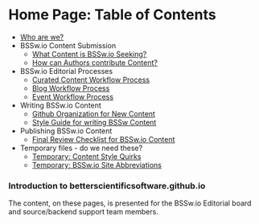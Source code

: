 Home Page: Table of Contents
============================

<!--ts-->
   * [Who are we?](Documentation/WhoAreWe.md)
   * BSSw.io Content Submission
     - [What Content is BSSw.io Seeking?](WhatToContribute.md)
     - [How can Authors contribute Content?](HowToContribute.md)  
   * BSSw.io Editorial Processes
     - [Curated Content Workflow Process](Site/CuratedContentEditorialWorkflow.md)
     - [Blog Workflow Process]()
     - [Event Workflow Process]()
   * Writing BSSw.io Content
     - [Github Organization for New Content](Documentation/OrganizeNewContent.md)
     - [Style Guide for writing BSSw Content](Documentation/ContentStyleGuide.md)
   * Publishing BSSw.io Content
     - [Final Review Checklist for BSSw.io Content](Documentation/ContentReviewchecklist.md)
   * Temporary files - do we need these?
     - [Temporary: Content Style Quirks](Documentation/StyleQuirks.md)
     - [Temporary: BSSw.io Site Abbreviations](Documentation/Abbreviations.md)	

<!--te-->

### Introduction to betterscientificsoftware.github.io

The content, on these pages, is presented for the BSSw.io Editorial
board and source/backend support team members.

<!---
Publish: no
---!>
